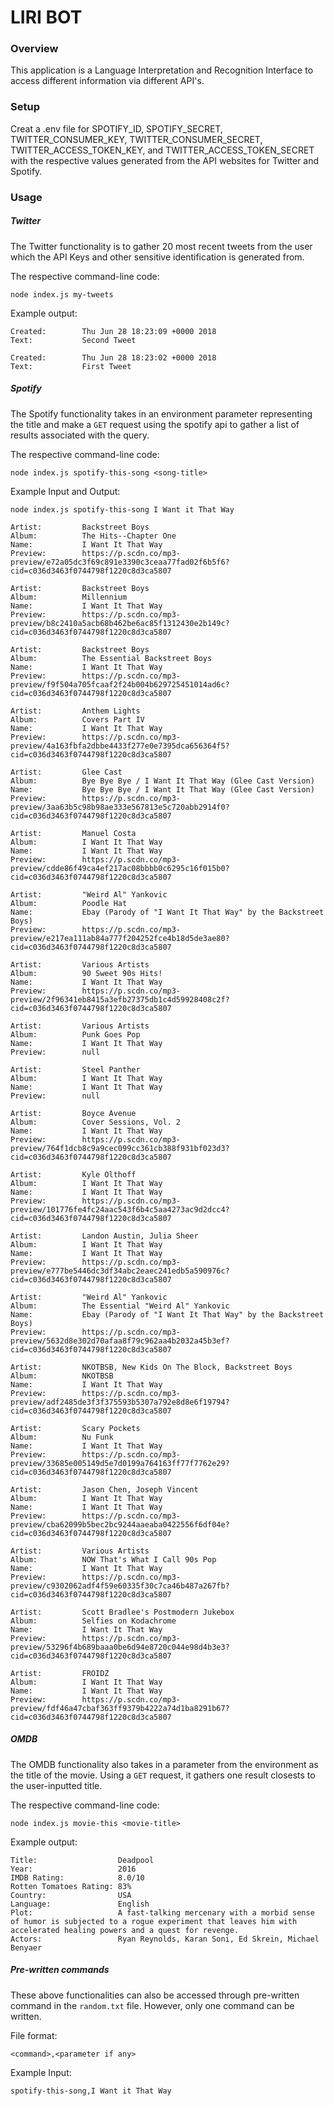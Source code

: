 # LIRI BOT

### Overview
This application is a Language Interpretation and Recognition Interface to access different information via different API's.

### Setup

Creat a .env file for SPOTIFY_ID, SPOTIFY_SECRET, TWITTER_CONSUMER_KEY, TWITTER_CONSUMER_SECRET, TWITTER_ACCESS_TOKEN_KEY, and TWITTER_ACCESS_TOKEN_SECRET with the respective values generated from the API websites for Twitter and Spotify.

### Usage

##### Twitter

The Twitter functionality is to gather 20 most recent tweets from the user which the API Keys and other sensitive identification is generated from. 

The respective command-line code:

```
node index.js my-tweets
```

Example output:

```
Created:        Thu Jun 28 18:23:09 +0000 2018
Text:           Second Tweet

Created:        Thu Jun 28 18:23:02 +0000 2018
Text:           First Tweet
```
##### Spotify

The Spotify functionality takes in an environment parameter representing the title and make a `GET` request using the spotify api to gather a list of results associated with the query.

The respective command-line code:

```
node index.js spotify-this-song <song-title>
```

Example Input and Output:

```
node index.js spotify-this-song I Want it That Way
```

```
Artist:         Backstreet Boys
Album:          The Hits--Chapter One
Name:           I Want It That Way
Preview:        https://p.scdn.co/mp3-preview/e72a05dc3f69c891e3390c3ceaa77fad02f6b5f6?cid=c036d3463f0744798f1220c8d3ca5807

Artist:         Backstreet Boys
Album:          Millennium
Name:           I Want It That Way
Preview:        https://p.scdn.co/mp3-preview/b8c2410a5acb68b462be6ac85f1312430e2b149c?cid=c036d3463f0744798f1220c8d3ca5807

Artist:         Backstreet Boys
Album:          The Essential Backstreet Boys
Name:           I Want It That Way
Preview:        https://p.scdn.co/mp3-preview/f9f504a705fcaaf2f24b004b629725451014ad6c?cid=c036d3463f0744798f1220c8d3ca5807

Artist:         Anthem Lights
Album:          Covers Part IV
Name:           I Want It That Way
Preview:        https://p.scdn.co/mp3-preview/4a163fbfa2dbbe4433f277e0e7395dca656364f5?cid=c036d3463f0744798f1220c8d3ca5807

Artist:         Glee Cast
Album:          Bye Bye Bye / I Want It That Way (Glee Cast Version)
Name:           Bye Bye Bye / I Want It That Way (Glee Cast Version)
Preview:        https://p.scdn.co/mp3-preview/3aa63b5c98b98ae333e567813e5c720abb2914f0?cid=c036d3463f0744798f1220c8d3ca5807

Artist:         Manuel Costa
Album:          I Want It That Way
Name:           I Want It That Way
Preview:        https://p.scdn.co/mp3-preview/cdde86f49ca4ef217ac08bbbb0c6295c16f015b0?cid=c036d3463f0744798f1220c8d3ca5807

Artist:         "Weird Al" Yankovic
Album:          Poodle Hat
Name:           Ebay (Parody of "I Want It That Way" by the Backstreet Boys)
Preview:        https://p.scdn.co/mp3-preview/e217ea111ab84a777f204252fce4b18d5de3ae80?cid=c036d3463f0744798f1220c8d3ca5807

Artist:         Various Artists
Album:          90 Sweet 90s Hits!
Name:           I Want It That Way
Preview:        https://p.scdn.co/mp3-preview/2f96341eb8415a3efb27375db1c4d59928408c2f?cid=c036d3463f0744798f1220c8d3ca5807

Artist:         Various Artists
Album:          Punk Goes Pop
Name:           I Want It That Way
Preview:        null

Artist:         Steel Panther
Album:          I Want It That Way
Name:           I Want It That Way
Preview:        null

Artist:         Boyce Avenue
Album:          Cover Sessions, Vol. 2
Name:           I Want It That Way
Preview:        https://p.scdn.co/mp3-preview/764f1dcb8c9a9cec099cc361cb388f931bf023d3?cid=c036d3463f0744798f1220c8d3ca5807

Artist:         Kyle Olthoff
Album:          I Want It That Way
Name:           I Want It That Way
Preview:        https://p.scdn.co/mp3-preview/101776fe4fc24aac543f6b4c5aa4273ac9d2dcc4?cid=c036d3463f0744798f1220c8d3ca5807

Artist:         Landon Austin, Julia Sheer
Album:          I Want It That Way
Name:           I Want It That Way
Preview:        https://p.scdn.co/mp3-preview/e777be5446dc3df34abc2eaec241edb5a590976c?cid=c036d3463f0744798f1220c8d3ca5807

Artist:         "Weird Al" Yankovic
Album:          The Essential "Weird Al" Yankovic
Name:           Ebay (Parody of "I Want It That Way" by the Backstreet Boys)
Preview:        https://p.scdn.co/mp3-preview/5632d8e302d70afaa8f79c962aa4b2032a45b3ef?cid=c036d3463f0744798f1220c8d3ca5807

Artist:         NKOTBSB, New Kids On The Block, Backstreet Boys
Album:          NKOTBSB
Name:           I Want It That Way
Preview:        https://p.scdn.co/mp3-preview/adf2485de3f3f375593b5307a792e8d8e6f19794?cid=c036d3463f0744798f1220c8d3ca5807

Artist:         Scary Pockets
Album:          Nu Funk
Name:           I Want It That Way
Preview:        https://p.scdn.co/mp3-preview/33685e005149d5e7d0199a764163ff77f7762e29?cid=c036d3463f0744798f1220c8d3ca5807

Artist:         Jason Chen, Joseph Vincent
Album:          I Want It That Way
Name:           I Want It That Way
Preview:        https://p.scdn.co/mp3-preview/cba62099b5bec2bc9244aaeaba0422556f6df04e?cid=c036d3463f0744798f1220c8d3ca5807

Artist:         Various Artists
Album:          NOW That's What I Call 90s Pop
Name:           I Want It That Way
Preview:        https://p.scdn.co/mp3-preview/c9302062adf4f59e60335f30c7ca46b487a267fb?cid=c036d3463f0744798f1220c8d3ca5807

Artist:         Scott Bradlee's Postmodern Jukebox
Album:          Selfies on Kodachrome
Name:           I Want It That Way
Preview:        https://p.scdn.co/mp3-preview/53296f4b689baaa0be6d94e8720c044e98d4b3e3?cid=c036d3463f0744798f1220c8d3ca5807

Artist:         FROIDZ
Album:          I Want It That Way
Name:           I Want It That Way
Preview:        https://p.scdn.co/mp3-preview/fdf46a47cbaf363ff9379b4222a74d1ba8291b67?cid=c036d3463f0744798f1220c8d3ca5807

```

##### OMDB

The OMDB functionality also takes in a parameter from the environment as the title of the movie. Using a `GET` request, it gathers one result closests to the user-inputted title.

The respective command-line code:

```
node index.js movie-this <movie-title>
```

Example output:

```
Title:                  Deadpool
Year:                   2016
IMDB Rating:            8.0/10
Rotten Tomatoes Rating: 83%
Country:                USA
Language:               English
Plot:                   A fast-talking mercenary with a morbid sense of humor is subjected to a rogue experiment that leaves him with accelerated healing powers and a quest for revenge.
Actors:                 Ryan Reynolds, Karan Soni, Ed Skrein, Michael Benyaer
```

##### Pre-written commands

These above functionalities can also be accessed through pre-written command in the `random.txt` file. However, only one command can be written.

File format:

```
<command>,<parameter if any>
```

Example Input:

```
spotify-this-song,I Want it That Way
```
